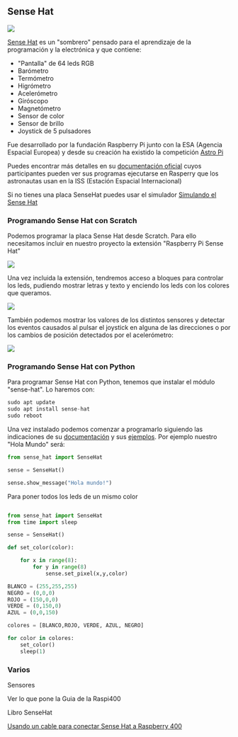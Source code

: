 ## Sense Hat

![](sensehat.png)

[Sense Hat](https://www.raspberrypi.org/products/sense-hat/) es un "sombrero" pensado para el aprendizaje de la programación y la electrónica y que contiene: 
* "Pantalla" de 64 leds RGB 
* Barómetro
* Termómetro
* Higrómetro
* Acelerómetro
* Giróscopo
* Magnetómetro
* Sensor de color
* Sensor de brillo
* Joystick de 5 pulsadores

Fue desarrollado por la fundación Raspberry Pi junto con la ESA (Agencia Espacial Europea) y desde su creación ha existido la competición [Astro Pi](https://astro-pi.org/)  

Puedes encontrar más detalles en su [documentación oficial](https://datasheets.raspberrypi.com/sense-hat/sense-hat-product-brief.pdf) cuyos participantes pueden ver sus programas ejecutarse en Rasperry que los astronautas usan en la ISS (Estación Espacial Internacional)

Si no tienes una placa SenseHat puedes usar el simulador
[Simulando el Sense Hat](https://www.raspberrypi.org/blog/sense-hat-emulator/)



### Programando Sense Hat con Scratch

Podemos programar la placa Sense Hat desde Scratch. Para ello necesitamos incluir en nuestro proyecto la extensión "Raspberry Pi Sense Hat"

![](sensehat_scratch_extension.png)

Una vez incluida la extensión, tendremos acceso a bloques para controlar los leds, pudiendo mostrar letras y texto y enciendo los leds con los colores que queramos.



![](sensehat-scratch.png)

También podemos mostrar los valores de los distintos sensores y detectar los eventos causados al pulsar el joystick en alguna de las direcciones o por los cambios de posición detectados por el acelerómetro:

![](scratch_sensehat_sensores.png)

### Programando Sense Hat con Python

Para programar Sense Hat con Python, tenemos que instalar el módulo "sense-hat". Lo haremos con:

```python
sudo apt update
sudo apt install sense-hat
sudo reboot
```

Una vez instalado podemos comenzar a programarlo siguiendo las indicaciones de su [documentación](https://pythonhosted.org/sense-hat/) y sus [ejemplos](https://github.com/astro-pi/python-sense-hat/tree/master/docs/examples). Por ejemplo nuestro "Hola Mundo" será:

```python
from sense_hat import SenseHat

sense = SenseHat()

sense.show_message("Hola mundo!")
```

Para poner todos los leds de un mismo color

```python

from sense_hat import SenseHat
from time import sleep

sense = SenseHat()

def set_color(color):

    for x in range(8):
        for y in range(8)
            sense.set_pixel(x,y,color)

BLANCO = (255,255,255)
NEGRO = (0,0,0)
ROJO = (150,0,0)
VERDE = (0,150,0)
AZUL = (0,0,150)

colores = [BLANCO,ROJO, VERDE, AZUL, NEGRO]

for color in colores:
	set_color()
	sleep(1)
```
### Varios



Sensores

Ver lo que pone la Guia de la Raspi400

Libro SenseHat

[Usando un cable para conectar Sense Hat a Raspberry 400](https://www.dominicsayers.com/sense-hat/)
